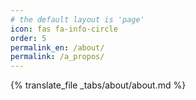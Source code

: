 ```yaml
---
# the default layout is 'page'
icon: fas fa-info-circle
order: 5
permalink_en: /about/
permalink: /a_propos/
---
```


{% translate_file _tabs/about/about.md %}
